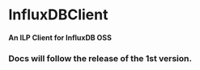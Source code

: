 # InfluxDBClient

#### An ILP Client for InfluxDB OSS
### Docs will follow the release of the 1st version.
